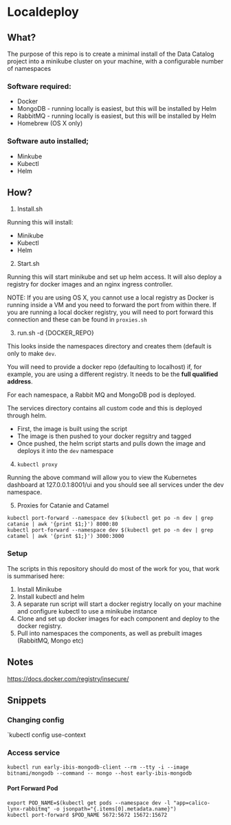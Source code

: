 # Localdeploy

## What?

The purpose of this repo is to create a minimal install of the Data Catalog project into a minikube cluster on your machine, with a configurable number of namespaces

### Software required:

* Docker
* MongoDB - running locally is easiest, but this will be installed by Helm
* RabbitMQ - running locally is easiest, but this will be installed by Helm
* Homebrew (OS X only)

### Software auto installed;

* Minkube
* Kubectl
* Helm

## How? 

1. Install.sh

Running this will install:
* Minikube
* Kubectl 
* Helm 

2. Start.sh

Running this will start minikube and set up helm access.
It will also deploy a registry for docker images and an nginx ingress controller. 

NOTE: If you are using OS X, you cannot use a local registry as Docker is running inside a VM and you need to forward the port from within there. 
If you are running a local docker registry, you will need to port forward this connection and these can be found in `proxies.sh`

3. run.sh -d {DOCKER_REPO}

This looks inside the namespaces directory and creates them (default is only to make `dev`.

You will need to provide a docker repo (defaulting to localhost) if, for example, you are using a different registry. It needs to be the **full qualified address**.

For each namespace, a Rabbit MQ and MongoDB pod is deployed.

The services directory contains all custom code and this is deployed through helm. 

* First, the image is built using the script
* The image is then pushed to your docker regsitry and tagged
* Once pushed, the helm script starts and pulls down the image and deploys it into the `dev` namespace

4. `kubectl proxy`

Running the above command will allow you to view the Kubernetes dashboard at 127.0.0.1:8001/ui and you should see all services under the dev namespace.

5. Proxies for Catanie and Catamel

```
kubectl port-forward --namespace dev $(kubectl get po -n dev | grep catanie | awk '{print $1;}') 8000:80
kubectl port-forward --namespace dev $(kubectl get po -n dev | grep catamel | awk '{print $1;}') 3000:3000
```

### Setup

The scripts in this repository should do most of the work for you, that work is summarised here:

1. Install Minikube 
2. Install kubectl and helm
3. A separate run script will start a docker registry locally on your machine and configure kubectl to use a minikube instance
4. Clone and set up docker images for each component and deploy to the docker registry.
5. Pull into namespaces the components, as well as prebuilt images (RabbitMQ, Mongo etc)

## Notes

https://docs.docker.com/registry/insecure/

## Snippets

### Changing config

`kubectl config use-context <context-name>

### Access service

`kubectl run early-ibis-mongodb-client --rm --tty -i --image bitnami/mongodb --command -- mongo --host early-ibis-mongodb`

#### Port Forward Pod

```
export POD_NAME=$(kubectl get pods --namespace dev -l "app=calico-lynx-rabbitmq" -o jsonpath="{.items[0].metadata.name}")                                                
kubectl port-forward $POD_NAME 5672:5672 15672:15672 
```

